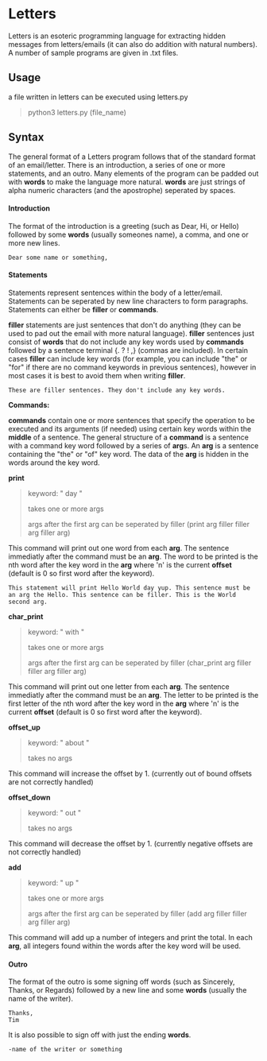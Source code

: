 # Letters
Letters is an esoteric programming language for extracting hidden messages from letters/emails (it can also do addition with natural numbers). A number of sample programs are given in .txt files.


## Usage

a file written in letters can be executed using letters.py
>python3 letters.py (file_name)


## Syntax

The general format of a Letters program follows that of the standard format of an email/letter. There is an introduction, a series of one or more statements, and an outro. Many elements of the program can be padded out with **words** to make the language more natural. **words** are just strings of alpha numeric characters (and the apostrophe) seperated by spaces.

#### Introduction

The format of the introduction is a greeting (such as Dear, Hi, or Hello) followed by some **words** (usually someones name), a comma, and one or more new lines.
```
Dear some name or something,

```

#### Statements

Statements represent sentences within the body of a letter/email. Statements can be seperated by new line characters to form paragraphs. Statements can either be **filler** or **commands**.

**filler** statements are just sentences that don't do anything (they can be used to pad out the email with more natural language). **filler** sentences just consist of **words** that do not include any key words used by **commands** followed by a sentence terminal {. ? ! ,} (commas are included). In certain cases **filler** can include key words (for example, you can include "the" or "for" if there are no command keywords in previous sentences), however in most cases it is best to avoid them when writing **filler**.
```
These are filler sentences. They don't include any key words.
```

**Commands:**

**commands** contain one or more sentences that specify the operation to be executed and its arguments (if needed) using certain key words within the **middle** of a sentence. The general structure of a **command** is a sentence with a command key word followed by a series of **arg**s. An **arg** is a sentence containing the "the" or "of" key word. The data of the **arg** is hidden in the words around the key word.

**print**
>keyword: " day "
>
>takes one or more args
>
>args after the first arg can be seperated by filler (print arg filler filler arg filler arg)

This command will print out one word from each **arg**. The sentence immediatly after the command must be an **arg**. The word to be printed is the nth word after the key word in the **arg** where 'n' is the current **offset** (default is 0 so first word after the keyword).
```
This statement will print Hello World day yup. This sentence must be an arg the Hello. This sentence can be filler. This is the World second arg. 
```

**char_print**
>keyword: " with "
>
>takes one or more args
>
>args after the first arg can be seperated by filler (char_print arg filler filler arg filler arg)

This command will print out one letter from each **arg**. The sentence immediatly after the command must be an **arg**. The letter to be printed is the first letter of the nth word after the key word in the **arg** where 'n' is the current **offset** (default is 0 so first word after the keyword).

**offset_up**
>keyword: " about "
>
>takes no args

This command will increase the offset by 1. (currently out of bound offsets are not correctly handled)

**offset_down**
>keyword: " out "
>
>takes no args

This command will decrease the offset by 1. (currently negative offsets are not correctly handled)

**add**
>keyword: " up "
>
>takes one or more args
>
>args after the first arg can be seperated by filler (add arg filler filler arg filler arg)

This command will add up a number of integers and print the total. In each **arg**, all integers found within the words after the key word will be used. 

#### Outro

The format of the outro is some signing off words (such as Sincerely, Thanks, or Regards) followed by a new line and some **words** (usually the name of the writer).
```
Thanks,
Tim
```
It is also possible to sign off with just the ending **words**.
```
-name of the writer or something
```
